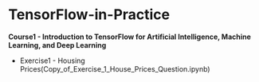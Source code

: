 # TensorFlow-in-Practice
**Course1 - Introduction to TensorFlow for Artificial Intelligence, Machine Learning, and Deep Learning**
- Exercise1 - Housing Prices(Copy_of_Exercise_1_House_Prices_Question.ipynb)
  
